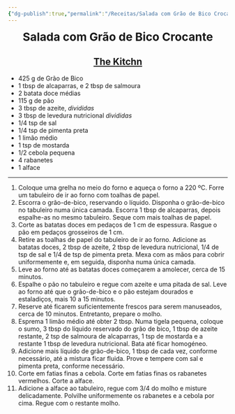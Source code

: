 ```yaml
---
{"dg-publish":true,"permalink":"/Receitas/Salada com Grão de Bico Crocante/"}
---
```


<div style="text-align: center;"> <span style="font-size: 26px;"><b> Salada com Grão de Bico Crocante </b></span> </div>

<span class="center"> <center> [The Kitchn](https://www.thekitchn.com/sheet-pan-salad-recipe-23619508)</center></span>
---

- 425 g de Grão de Bico
- 1 tbsp de alcaparras, e 2 tbsp de salmoura
- 2 batata doce médias
- 115 g de pão
- 3 tbsp de azeite, *divididas*
- 3 tbsp de levedura nutricional *divididas*
- 1/4 tsp de sal
- 1/4 tsp de pimenta preta
- 1 limão médio
- 1 tsp de mostarda
- 1/2 cebola pequena
- 4 rabanetes
- 1 alface

---

1. Coloque uma grelha no meio do forno e aqueça o forno a 220 ºC. Forre um tabuleiro de ir ao forno com toalhas de papel.
2. Escorra o grão-de-bico, reservando o líquido. Disponha o grão-de-bico no tabuleiro numa única camada. Escorra 1 tbsp de alcaparras, depois espalhe-as no mesmo tabuleiro. Seque com mais toalhas de papel.
3. Corte as batatas doces em pedaços de 1 cm de espessura. Rasgue o pão em pedaços grosseiros de 1 cm.
4. Retire as toalhas de papel do tabuleiro de ir ao forno. Adicione as batatas doces, 2 tbsp de azeite, 2 tbsp de levedura nutricional, 1/4 de tsp de sal e 1/4 de tsp de pimenta preta. Mexa com as mãos para cobrir uniformemente e, em seguida, disponha numa única camada.
5. Leve ao forno até as batatas doces começarem a amolecer, cerca de 15 minutos. 
6. Espalhe o pão no tabuleiro e regue com azeite e uma pitada de sal. Leve ao forno até que o grão-de-bico e o pão estejam dourados e estaladiços, mais 10 a 15 minutos.
7. Reserve até ficarem suficientemente frescos para serem manuseados, cerca de 10 minutos. Entretanto, prepare o molho.
8. Esprema 1 limão médio até obter 2 tbsp. Numa tigela pequena, coloque o sumo, 3 tbsp do líquido reservado do grão de bico, 1 tbsp de azeite restante, 2 tsp de salmoura de alcaparras, 1 tsp de mostarda e a restante 1 tbsp de levedura nutricional. Bata até ficar homogéneo. 
9. Adicione mais líquido de grão-de-bico, 1 tbsp de cada vez, conforme necessário, até a mistura ficar fluida. Prove e tempere com sal e pimenta preta, conforme necessário.
10. Corte em fatias finas a cebola. Corte em fatias finas os rabanetes vermelhos. Corte a alface.
11. Adicione a alface ao tabuleiro, regue com 3/4 do molho e misture delicadamente. Polvilhe uniformemente os rabanetes e a cebola por cima. Regue com o restante molho.